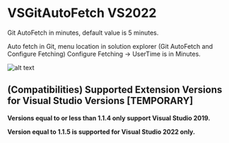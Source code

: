 # VSGitAutoFetch VS2022


Git AutoFetch in minutes, default value is 5 minutes.

Auto fetch in Git, menu location in solution explorer (Git AutoFetch and Configure Fetching)
Configure Fetching -> UserTime is in Minutes.

![alt text](https://zweideveloper.gallerycdn.vsassets.io/extensions/zweideveloper/gitautofetch/1.0/1561780129810/Location_Menu.png)

## (Compatibilities) Supported Extension Versions for Visual Studio Versions [TEMPORARY]
**Versions equal to or less than 1.1.4 only support Visual Studio 2019.**

**Version equal to 1.1.5 is supported for Visual Studio 2022 only.**
